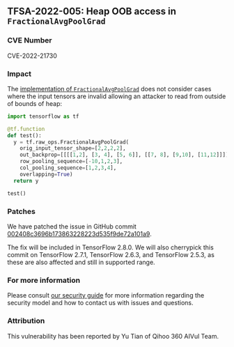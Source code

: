 ## TFSA-2022-005: Heap OOB access in `FractionalAvgPoolGrad`

### CVE Number
CVE-2022-21730

### Impact
The [implementation of `FractionalAvgPoolGrad`](https://github.com/galeone/tensorflow/blob/5100e359aef5c8021f2e71c7b986420b85ce7b3d/tensorflow/core/kernels/fractional_avg_pool_op.cc#L209-L360) does not consider cases where the input tensors are invalid allowing an attacker to read from outside of bounds of heap:

```python
import tensorflow as tf

@tf.function
def test():
  y = tf.raw_ops.FractionalAvgPoolGrad(
    orig_input_tensor_shape=[2,2,2,2],
    out_backprop=[[[[1,2], [3, 4], [5, 6]], [[7, 8], [9,10], [11,12]]]],
    row_pooling_sequence=[-10,1,2,3],
    col_pooling_sequence=[1,2,3,4],
    overlapping=True)
  return y

test()
```

### Patches
We have patched the issue in GitHub commit [002408c3696b173863228223d535f9de72a101a9](https://github.com/galeone/tensorflow/commit/002408c3696b173863228223d535f9de72a101a9).

The fix will be included in TensorFlow 2.8.0. We will also cherrypick this commit on TensorFlow 2.7.1, TensorFlow 2.6.3, and TensorFlow 2.5.3, as these are also affected and still in supported range.

### For more information
Please consult [our security guide](https://github.com/galeone/tensorflow/blob/master/SECURITY.md) for more information regarding the security model and how to contact us with issues and questions.

### Attribution
This vulnerability has been reported by Yu Tian of Qihoo 360 AIVul Team.
